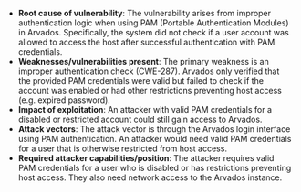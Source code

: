 - **Root cause of vulnerability**: The vulnerability arises from improper authentication logic when using PAM (Portable Authentication Modules) in Arvados. Specifically, the system did not check if a user account was allowed to access the host after successful authentication with PAM credentials.
- **Weaknesses/vulnerabilities present**: The primary weakness is an improper authentication check (CWE-287). Arvados only verified that the provided PAM credentials were valid but failed to check if the account was enabled or had other restrictions preventing host access (e.g. expired password).
- **Impact of exploitation**: An attacker with valid PAM credentials for a disabled or restricted account could still gain access to Arvados.
- **Attack vectors**: The attack vector is through the Arvados login interface using PAM authentication. An attacker would need valid PAM credentials for a user that is otherwise restricted from host access.
- **Required attacker capabilities/position**: The attacker requires valid PAM credentials for a user who is disabled or has restrictions preventing host access. They also need network access to the Arvados instance.